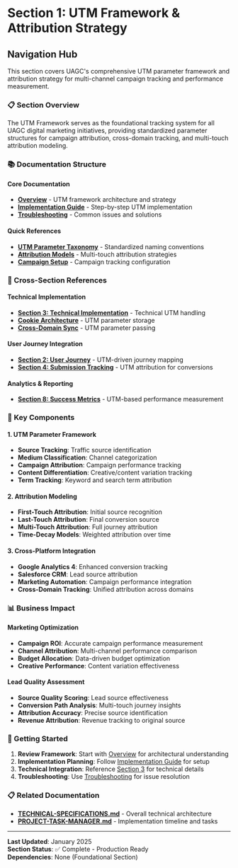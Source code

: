 # Section 1: UTM Framework & Attribution Strategy

## Navigation Hub

This section covers UAGC's comprehensive UTM parameter framework and attribution strategy for multi-channel campaign tracking and performance measurement.

### 📋 Section Overview

The UTM Framework serves as the foundational tracking system for all UAGC digital marketing initiatives, providing standardized parameter structures for campaign attribution, cross-domain tracking, and multi-touch attribution modeling.

### 📚 Documentation Structure

#### Core Documentation
- **[Overview](./overview.md)** - UTM framework architecture and strategy
- **[Implementation Guide](./implementation-guide.md)** - Step-by-step UTM implementation
- **[Troubleshooting](./troubleshooting.md)** - Common issues and solutions

#### Quick References
- **[UTM Parameter Taxonomy](./overview.md#utm-parameter-taxonomy)** - Standardized naming conventions
- **[Attribution Models](./overview.md#attribution-modeling)** - Multi-touch attribution strategies
- **[Campaign Setup](./implementation-guide.md#campaign-setup)** - Campaign tracking configuration

### 🔗 Cross-Section References

#### Technical Implementation
- **[Section 3: Technical Implementation](../03-technical-implementation/_index.md)** - Technical UTM handling
- **[Cookie Architecture](../03-technical-implementation/cookie-architecture.md)** - UTM parameter storage
- **[Cross-Domain Sync](../03-technical-implementation/cross-domain-sync.md)** - UTM parameter passing

#### User Journey Integration
- **[Section 2: User Journey](../02-user-journey/_index.md)** - UTM-driven journey mapping
- **[Section 4: Submission Tracking](../04-submission-tracking/_index.md)** - UTM attribution for conversions

#### Analytics & Reporting
- **[Section 8: Success Metrics](../08-success-metrics/_index.md)** - UTM-based performance measurement

### 🎯 Key Components

#### 1. UTM Parameter Framework
- **Source Tracking**: Traffic source identification
- **Medium Classification**: Channel categorization
- **Campaign Attribution**: Campaign performance tracking
- **Content Differentiation**: Creative/content variation tracking
- **Term Tracking**: Keyword and search term attribution

#### 2. Attribution Modeling
- **First-Touch Attribution**: Initial source recognition
- **Last-Touch Attribution**: Final conversion source
- **Multi-Touch Attribution**: Full journey attribution
- **Time-Decay Models**: Weighted attribution over time

#### 3. Cross-Platform Integration
- **Google Analytics 4**: Enhanced conversion tracking
- **Salesforce CRM**: Lead source attribution
- **Marketing Automation**: Campaign performance integration
- **Cross-Domain Tracking**: Unified attribution across domains

### 📊 Business Impact

#### Marketing Optimization
- **Campaign ROI**: Accurate campaign performance measurement
- **Channel Attribution**: Multi-channel performance comparison
- **Budget Allocation**: Data-driven budget optimization
- **Creative Performance**: Content variation effectiveness

#### Lead Quality Assessment
- **Source Quality Scoring**: Lead source effectiveness
- **Conversion Path Analysis**: Multi-touch journey insights
- **Attribution Accuracy**: Precise source identification
- **Revenue Attribution**: Revenue tracking to original source

### 🚀 Getting Started

1. **Review Framework**: Start with [Overview](./overview.md) for architectural understanding
2. **Implementation Planning**: Follow [Implementation Guide](./implementation-guide.md) for setup
3. **Technical Integration**: Reference [Section 3](../03-technical-implementation/_index.md) for technical details
4. **Troubleshooting**: Use [Troubleshooting](./troubleshooting.md) for issue resolution

### 📋 Related Documentation

- **[TECHNICAL-SPECIFICATIONS.md](../../TECHNICAL-SPECIFICATIONS.md)** - Overall technical architecture
- **[PROJECT-TASK-MANAGER.md](../../PROJECT-TASK-MANAGER.md)** - Implementation timeline and tasks

---

**Last Updated**: January 2025  
**Section Status**: ✅ Complete - Production Ready  
**Dependencies**: None (Foundational Section) 